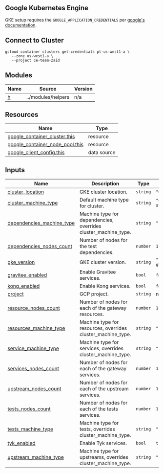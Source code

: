 ## Google Kubernetes Engine

GKE setup requires the `GOOGLE_APPLICATION_CREDENTIALS` per [google's documentation](https://cloud.google.com/docs/authentication/application-default-credentials).

## Connect to Cluster
```
gcloud container clusters get-credentials pt-us-west1-a \
   --zone us-west1-a \
   --project ce-team-zaid
```

## Modules

| Name | Source | Version |
|------|--------|---------|
| <a name="module_h"></a> [h](#module\_h) | ../modules/helpers | n/a |

## Resources

| Name | Type |
|------|------|
| [google_container_cluster.this](https://registry.terraform.io/providers/hashicorp/google/latest/docs/resources/container_cluster) | resource |
| [google_container_node_pool.this](https://registry.terraform.io/providers/hashicorp/google/latest/docs/resources/container_node_pool) | resource |
| [google_client_config.this](https://registry.terraform.io/providers/hashicorp/google/latest/docs/data-sources/client_config) | data source |

## Inputs

| Name | Description | Type | Default | Required |
|------|-------------|------|---------|:--------:|
| <a name="input_cluster_location"></a> [cluster\_location](#input\_cluster\_location) | GKE cluster location. | `string` | `"us-west1-a"` | no |
| <a name="input_cluster_machine_type"></a> [cluster\_machine\_type](#input\_cluster\_machine\_type) | Default machine type for cluster. | `string` | `"c2-standard-4"` | no |
| <a name="input_dependencies_machine_type"></a> [dependencies\_machine\_type](#input\_dependencies\_machine\_type) | Machine type for dependencies, overrides cluster\_machine\_type. | `string` | `""` | no |
| <a name="input_dependencies_nodes_count"></a> [dependencies\_nodes\_count](#input\_dependencies\_nodes\_count) | Number of nodes for the test dependencies. | `number` | `1` | no |
| <a name="input_gke_version"></a> [gke\_version](#input\_gke\_version) | GKE cluster version. | `string` | `"1.29.4-gke.1043002"` | no |
| <a name="input_gravitee_enabled"></a> [gravitee\_enabled](#input\_gravitee\_enabled) | Enable Gravitee services. | `bool` | `false` | no |
| <a name="input_kong_enabled"></a> [kong\_enabled](#input\_kong\_enabled) | Enable Kong services. | `bool` | `false` | no |
| <a name="input_project"></a> [project](#input\_project) | GCP project. | `string` | n/a | yes |
| <a name="input_resource_nodes_count"></a> [resource\_nodes\_count](#input\_resource\_nodes\_count) | Number of nodes for each of the gateway resources. | `number` | `1` | no |
| <a name="input_resources_machine_type"></a> [resources\_machine\_type](#input\_resources\_machine\_type) | Machine type for resources, overrides cluster\_machine\_type. | `string` | `""` | no |
| <a name="input_service_machine_type"></a> [service\_machine\_type](#input\_service\_machine\_type) | Machine type for services, overrides cluster\_machine\_type. | `string` | `""` | no |
| <a name="input_services_nodes_count"></a> [services\_nodes\_count](#input\_services\_nodes\_count) | Number of nodes for each of the gateway services. | `number` | `1` | no |
| <a name="input_upstream_nodes_count"></a> [upstream\_nodes\_count](#input\_upstream\_nodes\_count) | Number of nodes for each of the upstream services. | `number` | `1` | no |
| <a name="input_tests_nodes_count"></a> [tests\_nodes\_count](#input\_tests\_nodes\_count) | Number of nodes for each of the tests services. | `number` | `1` | no |
| <a name="input_tests_machine_type"></a> [tests\_machine\_type](#input\_tests\_machine\_type) | Machine type for tests, overrides cluster\_machine\_type. | `string` | `""` | no |
| <a name="input_tyk_enabled"></a> [tyk\_enabled](#input\_tyk\_enabled) | Enable Tyk services. | `bool` | `true` | no |
| <a name="input_upstream_machine_type"></a> [upstream\_machine\_type](#input\_upstream\_machine\_type) | Machine type for upstreams, overrides cluster\_machine\_type. | `string` | `""` | no |
